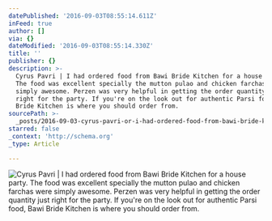```yaml
---
datePublished: '2016-09-03T08:55:14.611Z'
inFeed: true
author: []
via: {}
dateModified: '2016-09-03T08:55:14.330Z'
title: ''
publisher: {}
description: >-
  Cyrus Pavri | I had ordered food from Bawi Bride Kitchen for a house party.
  The food was excellent specially the mutton pulao and chicken farchas were
  simply awesome. Perzen was very helpful in getting the order quantity just
  right for the party. If you're on the look out for authentic Parsi food, Bawi
  Bride Kitchen is where you should order from. 
sourcePath: >-
  _posts/2016-09-03-cyrus-pavri-or-i-had-ordered-food-from-bawi-bride-kitchen-for.md
starred: false
_context: 'http://schema.org'
_type: Article

---
```

![Cyrus Pavri | I had ordered food from Bawi Bride Kitchen for a house party. The food was excellent specially the mutton pulao and chicken farchas were simply awesome. Perzen was very helpful in getting the order quantity just right for the party. If you're on the look out for authentic Parsi food, Bawi Bride Kitchen is where you should order from. ](https://the-grid-user-content.s3-us-west-2.amazonaws.com/df36df40-1a70-49e0-a05c-3ff228c8bd36.png)